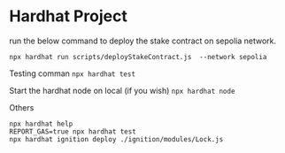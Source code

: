 # Hardhat Project

run the below command to deploy the stake contract on sepolia network.

`npx hardhat run scripts/deployStakeContract.js  --network sepolia`

Testing comman
`npx hardhat test`

Start the hardhat node on local (if you wish)
`npx hardhat node`

Others

```shell
npx hardhat help
REPORT_GAS=true npx hardhat test
npx hardhat ignition deploy ./ignition/modules/Lock.js
```
